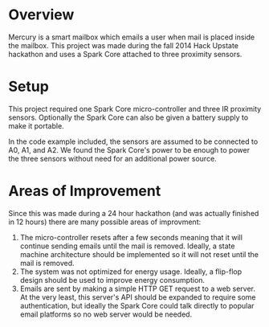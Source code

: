 Overview
========

Mercury is a smart mailbox which emails a user when mail is placed inside the mailbox. This project was 
made during the fall 2014 Hack Upstate hackathon and uses a Spark Core attached to three proximity sensors.

Setup
=====

This project required one Spark Core micro-controller and three IR proximity sensors. Optionally the Spark 
Core can also be given a battery supply to make it portable.

In the code example included, the sensors are assumed to be connected to A0, A1, and A2. We found the Spark 
Core's power to be enough to power the three sensors without need for an additional power source.

Areas of Improvement
====================

Since this was made during a 24 hour hackathon (and was actually finished in 12 hours) there are many possible 
areas of improvment:

1. The micro-controller resets after a few seconds meaning that it will continue sending emails until the mail 
is removed. Ideally, a state machine architecture should be implemented so it will not reset until the mail 
is removed.
2. The system was not optimized for energy usage. Ideally, a flip-flop design should be used to improve 
energy consumption.
3. Emails are sent by making a simple HTTP GET request to a web server. At the very least, this server's API 
should be expanded to require some authentication, but ideally the Spark Core could talk directly to popular 
email platforms so no web server would be needed.